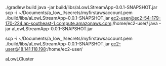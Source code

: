 ./gradlew build
java -jar build/libs/aLowLStreamApp-0.0.1-SNAPSHOT.jar
scp -i ~/Documents/a_low_l/secrets/myfirstawsaccount.pem ./build/libs/aLowLStreamApp-0.0.1-SNAPSHOT.jar ec2-user@ec2-54-179-170-224.ap-southeast-1.compute.amazonaws.com:/home/ec2-user/
java -jar aLowLStreamApp-0.0.1-SNAPSHOT.jar

scp -i ~/Documents/a_low_l/secrets/myfirstawsaccount.pem ./build/libs/aLowLStreamApp-0.0.1-SNAPSHOT.jar ec2-user@18.141.118.198:/home/ec2-user/


aLowLCluster